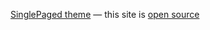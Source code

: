 

[SinglePaged theme](https://github.com/t413/SinglePaged)
&mdash;
this site is [open source](https://github.com/bravegeek/bravegeek.github.io)

